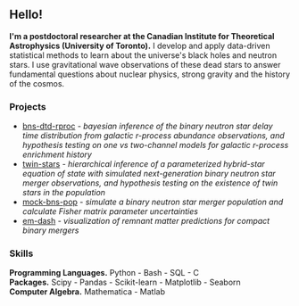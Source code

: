 ## Hello!

**I'm a postdoctoral researcher at the Canadian Institute for Theoretical Astrophysics (University of Toronto).** I develop and apply data-driven statistical methods to learn about the universe's black holes and neutron stars. I use gravitational wave observations of these dead stars to answer fundamental questions about nuclear physics, strong gravity and the history of the cosmos.

### Projects

* [bns-dtd-rproc](https://github.com/landryp/bns-dtd-rproc) - *bayesian inference of the binary neutron star delay time distribution from galactic r-process abundance observations, and hypothesis testing on one vs two-channel models for galactic r-process enrichment history*
* [twin-stars](https://github.com/landryp/twin-stars/tree/gwbench) - *hierarchical inference of a parameterized hybrid-star equation of state with simulated next-generation binary neutron star merger observations, and hypothesis testing on the existence of twin stars in the population*
* [mock-bns-pop](https://github.com/landryp/mock-bns-pop) - *simulate a binary neutron star merger population and calculate Fisher matrix parameter uncertainties*
* [em-dash](https://github.com/landryp/em-dash) - *visualization of remnant matter predictions for compact binary mergers*

### Skills

**Programming Languages.** Python - Bash - SQL - C \
**Packages.** Scipy - Pandas - Scikit-learn - Matplotlib - Seaborn \
**Computer Algebra.** Mathematica - Matlab
